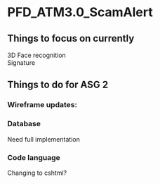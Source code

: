 # PFD_ATM3.0_ScamAlert

## Things to focus on currently
3D Face recognition <br/>
Signature

## Things to do for ASG 2
### Wireframe updates:
### Database
Need full implementation
### Code language
Changing to cshtml?

